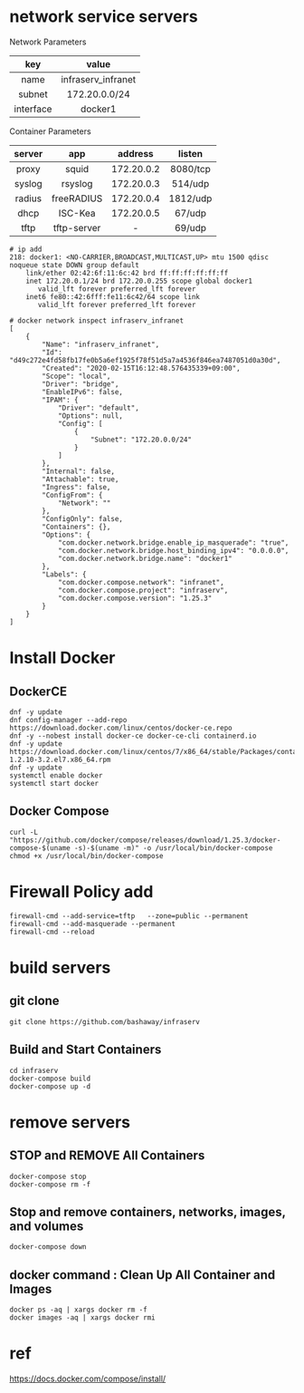 # network service servers

Network Parameters

|key|value|
|:-:|:-:|
|name|infraserv_infranet|
|subnet|172.20.0.0/24|
|interface|docker1|

Container Parameters

|server|app|address|listen|
|:-:|:-:|:-:|:-:|
|proxy|squid|172.20.0.2|8080/tcp|
|syslog|rsyslog|172.20.0.3|514/udp|
|radius|freeRADIUS|172.20.0.4|1812/udp|
|dhcp|ISC-Kea|172.20.0.5|67/udp|
|tftp|tftp-server|-|69/udp|



```
# ip add
218: docker1: <NO-CARRIER,BROADCAST,MULTICAST,UP> mtu 1500 qdisc noqueue state DOWN group default
    link/ether 02:42:6f:11:6c:42 brd ff:ff:ff:ff:ff:ff
    inet 172.20.0.1/24 brd 172.20.0.255 scope global docker1
       valid_lft forever preferred_lft forever
    inet6 fe80::42:6fff:fe11:6c42/64 scope link
       valid_lft forever preferred_lft forever
```


```
# docker network inspect infraserv_infranet
[
    {
        "Name": "infraserv_infranet",
        "Id": "d49c272e4fd58fb17fe0b5a6ef1925f78f51d5a7a4536f846ea7487051d0a30d",
        "Created": "2020-02-15T16:12:48.576435339+09:00",
        "Scope": "local",
        "Driver": "bridge",
        "EnableIPv6": false,
        "IPAM": {
            "Driver": "default",
            "Options": null,
            "Config": [
                {
                    "Subnet": "172.20.0.0/24"
                }
            ]
        },
        "Internal": false,
        "Attachable": true,
        "Ingress": false,
        "ConfigFrom": {
            "Network": ""
        },
        "ConfigOnly": false,
        "Containers": {},
        "Options": {
            "com.docker.network.bridge.enable_ip_masquerade": "true",
            "com.docker.network.bridge.host_binding_ipv4": "0.0.0.0",
            "com.docker.network.bridge.name": "docker1"
        },
        "Labels": {
            "com.docker.compose.network": "infranet",
            "com.docker.compose.project": "infraserv",
            "com.docker.compose.version": "1.25.3"
        }
    }
]
```


# Install Docker

## DockerCE

```
dnf -y update
dnf config-manager --add-repo https://download.docker.com/linux/centos/docker-ce.repo
dnf -y --nobest install docker-ce docker-ce-cli containerd.io
dnf -y update https://download.docker.com/linux/centos/7/x86_64/stable/Packages/containerd.io-1.2.10-3.2.el7.x86_64.rpm
dnf -y update
systemctl enable docker
systemctl start docker
```

## Docker Compose
```
curl -L "https://github.com/docker/compose/releases/download/1.25.3/docker-compose-$(uname -s)-$(uname -m)" -o /usr/local/bin/docker-compose
chmod +x /usr/local/bin/docker-compose
```

# Firewall Policy add
```
firewall-cmd --add-service=tftp   --zone=public --permanent
firewall-cmd --add-masquerade --permanent
firewall-cmd --reload
```


# build servers

## git clone
```
git clone https://github.com/bashaway/infraserv
```

## Build and Start Containers
```
cd infraserv
docker-compose build
docker-compose up -d
```

# remove servers

## STOP and REMOVE All Containers
```
docker-compose stop
docker-compose rm -f
```

## Stop and remove containers, networks, images, and volumes
```
docker-compose down
```

## docker command : Clean Up All Container and Images
```
docker ps -aq | xargs docker rm -f 
docker images -aq | xargs docker rmi
```

# ref
https://docs.docker.com/compose/install/
